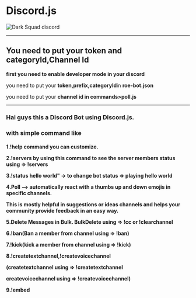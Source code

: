 # Discord.js
<img alt="Dark Squad discord" src="https://cdn.dribbble.com/users/411475/screenshots/14542250/media/4599bd4c20a9c9afb9c74cf7c38639bc.jpg">
<hr>
<h2> You need to put your token and categoryId,Channel Id</h2>
<p><b>first you need to enable developer mode in your discord</b></P>
<p>you need to put your <b>token,prefix,categoryId</b>in <b>roe-bot.json</b></P>
<p>you need to put your <b>channel id in commands>poll.js</b></P>
<hr>
<h3>Hai guys this a Discord Bot using Discord.js.</h3>
<h3>with simple command like</h3>
<h4><p>1.!help command you can customize.</p>
<p>2.!servers by using this command to see the server members status using => !servers</p></p>
<p>3.!status hello world" ->  to change bot status => playing hello world</p>
<p>4.Poll --> automatically react with a thumbs up and down emojis in specific channels. </p>
<p>This is mostly helpful in suggestions or ideas channels and helps your community provide feedback in an easy way.</p>
<p>5.Delete Messages in Bulk. BulkDelete using => !cc or !clearchannel</p>
<p>6.!ban(Ban a member from channel using => !ban)</p>
<p>7.!kick(kick a member from channel using => !kick)</p>
<p>8.!createtextchannel,!createvoicechannel</p>
<p>(createtextchannel using => !createtextchannel</p>
<p>createvoicechannel using => !createvoicechannel)</p>
<p>9.!embed</p></h4>
